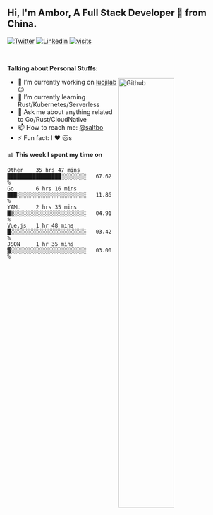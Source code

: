 ## Hi, I'm Ambor, A Full Stack Developer 🚀 from China.

[![Twitter](https://img.shields.io/badge/-saltbo-1ca0f1?style=flat&logo=twitter&logoColor=white)](https://twitter.com/rdsaltbo)
[![Linkedin](https://img.shields.io/badge/-saltbo-blue?style=flat&logo=Linkedin&logoColor=white)](https://www.linkedin.com/in/saltbo/)
[![visits](https://visitor.vercel.app/page/saltbo?color=light-green)](https://github.com/saltbo/)

&nbsp;  

**Talking about Personal Stuffs:**
<!-- Any image aligned to the right. Beware the width  -->
<img width="50%" align="right" alt="Github" src="https://raw.githubusercontent.com/saltbo/saltbo/master/images/git-header.svg" />

- 🔭 I’m currently working on [luojilab](https://github.com/luojilab) :wink:
- 🌱 I’m currently learning Rust/Kubernetes/Serverless
- 💬 Ask me about anything related to Go/Rust/CloudNative
- 📫 How to reach me: [@saltbo](https://twitter.com/rdsaltbo)
- ⚡ Fun fact: I :heart: :cat:s


📊 **This week I spent my time on**
<!--START_SECTION:waka-->
```text
Other    35 hrs 47 mins  █████████████████░░░░░░░░   67.62 % 
Go       6 hrs 16 mins   ███░░░░░░░░░░░░░░░░░░░░░░   11.86 % 
YAML     2 hrs 35 mins   █▒░░░░░░░░░░░░░░░░░░░░░░░   04.91 % 
Vue.js   1 hr 48 mins    █░░░░░░░░░░░░░░░░░░░░░░░░   03.42 % 
JSON     1 hr 35 mins    ▓░░░░░░░░░░░░░░░░░░░░░░░░   03.00 % 
```
<!--END_SECTION:waka-->
